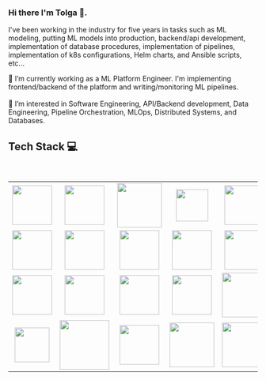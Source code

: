 ### Hi there I'm Tolga 👋. 

I've been working in the industry for five years in tasks such as ML modeling, putting ML models into production, 
backend/api development, implementation of database procedures, implementation of pipelines,  implementation of k8s configurations, Helm charts, and Ansible scripts,
etc...

🔭 I’m currently working as a ML Platform Engineer. I'm implementing frontend/backend of the platform and writing/monitoring ML pipelines.
<br><br>
🌱 I’m interested in Software Engineering, API/Backend development, Data Engineering, Pipeline Orchestration, MLOps, Distributed Systems, and Databases.

<!--
**Tolga-Karahan/Tolga-Karahan** is a ✨ _special_ ✨ repository because its `README.md` (this file) appears on your GitHub profile.

Here are some ideas to get you started:

- 🔭 I’m currently working as a ML Platform Engineer. I'm building MLOps platform and ML pipelines.
- 🌱 I’m currently learning ...
- 👯 I’m looking to collaborate on ...
- 🤔 I’m looking for help with ...
- 💬 Ask me about ...
- 📫 How to reach me: ...
- 😄 Pronouns: ...
- ⚡ Fun fact: ...
-->

## Tech Stack :computer:

<br>
<table>
<tbody>
<tr>
 
  <td align="center" width="20%">
    <img height=80px src="https://www.ntuclearninghub.com/documents/39367/4216797/Python-Symbol.png/369e410e-a90f-f887-c2dc-61f7ef761476/"> 
  </td>
  
  <td align="center" width="20%">
    <img height=80px src="https://miro.medium.com/v2/resize:fit:1400/1*Ifpd_HtDiK9u6h68SZgNuA.png"> 
  </td>
  
  <td align="center" width="20%">
    <img height=90px src="https://cloud2data.com/wp-content/uploads/2023/01/HTML-CSS-Review.png"> 
  </td>
  
  <td align="center" width="20%">
    <img height=65px src="https://fastapi.tiangolo.com/img/logo-margin/logo-teal.png"> 
  </td>
  
  <td align="center" width="20%">
    <img height=80px src="https://hakin9.org/wp-content/uploads/2019/08/connect-a-flask-app-to-a-mysql-database-with-sqlalchemy-and-pymysql.jpg"> 
  </td>

</tr>

<tr>
  <td align="center" width="20%">
    <img height=80px src="https://repository-images.githubusercontent.com/90194616/6d31d0d9-6770-4cbc-90d5-a611662126ee"> 
  </td>

  <td align="center" width="20%">
    <img height=80px src="https://cdn.icon-icons.com/icons2/2699/PNG/512/pytorch_logo_icon_169823.png"> 
  </td>

  <td align="center" width="20%">
    <img height=80px src="https://upload.wikimedia.org/wikipedia/commons/thumb/e/ed/Pandas_logo.svg/1200px-Pandas_logo.svg.png"> 
  </td>
  
  <td align="center" width="20%">
    <img height=80px src="https://www.zdnet.com/a/img/resize/e7aff3398e12f0fa70fd66238d743054c4c8b95e/2018/04/19/092cbf81-acac-4f3a-91a1-5a26abc1721f/postgresql-logo.png?auto=webp&fit=crop&height=900&width=1200"> 
  </td>

  <td align="center" width="20%">
    <img height=80px src="https://www.tenfold-security.com/wp-content/uploads/sql.svg"> 
  </td>
  
</tr>

<tr>

   <td align="center" width="20%">
    <img height=80px src="https://i0.wp.com/softwareengineeringdaily.com/wp-content/uploads/2020/04/Prefect.png?resize=730%2C389&ssl=1"> 
  </td>

  <td align="center" width="20%">
    <img height=80px src="https://airflow.apache.org/images/feature-image.png"> 
  </td>
  
  <td align="center" width="20%">
    <img height=80px src="https://storage.googleapis.com/blogs-images/ciscoblogs/1/2020/03/c0a08b4a-kubeflow-logo.png"> 
  </td>

  <td align="center" width="20%">
    <img height=80px src="https://raw.githubusercontent.com/mlflow/mlflow/master/docs/source/_static/MLflow-logo-final-black.png"> 
  </td>

  <td align="center" width="20%">
    <img height=90px src="https://miro.medium.com/v2/resize:fit:336/1*glD7bNJG3SlO0_xNmSGPcQ.png"> 
  </td>
  
</tr>

<tr>

  <td align="center" width="20%">
    <img height=70px src="https://1000logos.net/wp-content/uploads/2022/07/Kubernetes-Logo.png"> 
  </td>

  <td align="center" width="20%">
    <img height=100px src="https://miro.medium.com/v2/resize:fit:1400/1*b_al7C5p26tbZG4sy-CWqw.png"> 
  </td>
  
  <td align="center" width="20%">
    <img height=80px src="https://upload.wikimedia.org/wikipedia/commons/thumb/e/e0/Git-logo.svg/1280px-Git-logo.svg.png"> 
  </td>

  <td align="center" width="20%">
    <img height=90px src="https://i0.wp.com/foxutech.com/wp-content/uploads/2018/08/what-is-helm.png?fit=800%2C480&ssl=1"> 
  </td>

  <td align="center" width="20%">
    <img height=90px src="https://www.freecodecamp.org/news/content/images/2021/09/ansble.png"> 
  </td>
  
</tr>

</tbody>
</table>
